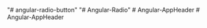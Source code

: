 "# angular-radio-button" 
"# Angular-Radio" 
#   A n g u l a r - A p p H e a d e r  
 #   A n g u l a r - A p p H e a d e r  
 
